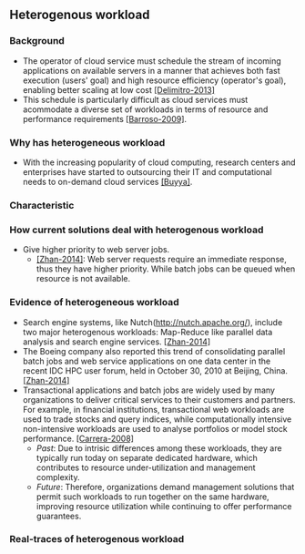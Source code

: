 ## Heterogenous workload

### Background
- The operator of cloud service must schedule the stream of incoming applications on available servers in a manner that achieves both fast execution (users' goal) and high resource efficiency (operator's goal), enabling better scaling at low cost [[Delimitro-2013]](http://web.stanford.edu/~cdel/2013.asplos.paragon.pdf)
- This schedule is particularly difficult as cloud services must acommodate a diverse set of workloads in terms of resource and performance requirements [[Barroso-2009]](http://www.cs.berkeley.edu/~rxin/db-papers/WarehouseScaleComputing.pdf). 

### Why has heterogeneous workload
- With the increasing popularity of cloud computing, research centers and enterprises have started to outsourcing their IT and computational needs to on-demand cloud services [[Buyya]](http://www.sciencedirect.com/science/article/pii/S0167739X08001957). 


### Characteristic

### How current solutions deal with heterogenous workload
- Give higher priority to web server jobs. 
  - [[Zhan-2014]](http://ieeexplore.ieee.org/xpl/articleDetails.jsp?arnumber=6205737): Web server requests require an immediate response, thus they have higher priority. While batch jobs can be queued when resource is not available.

### Evidence of heterogeneous workload
- Search engine systems, like Nutch(http://nutch.apache.org/), include two major heterogenous workloads: Map-Reduce like parallel data analysis and search engine services. [[Zhan-2014]](http://ieeexplore.ieee.org/xpl/articleDetails.jsp?arnumber=6205737)
- The Boeing company also reported this trend of consolidating parallel batch jobs and web service applications on one data center in the recent IDC HPC user forum, held in October 30, 2010 at Beijing, China. [[Zhan-2014]](http://ieeexplore.ieee.org/xpl/articleDetails.jsp?arnumber=6205737)
- Transactional applications and batch jobs are widely used by many organizations to deliver critical services to their customers and partners. For example, in financial institutions, transactional web workloads are used to trade stocks and query indices, while computationally intensive non-intensive workloads are used to analyse portfolios or model stock performance. [[Carrera-2008]](http://link.springer.com/chapter/10.1007%2F978-3-540-89856-6_11)
  - _Past_: Due to intrisic differences among these workloads, they are typically run today on separate dedicated hardware, which contributes to resource under-utilization and management complexity.
  - _Future_: Therefore, organizations demand management solutions that permit such workloads to run together on the same hardware, improving resource utilization while continuing to offer performance guarantees.
  

### Real-traces of heterogenous workload
